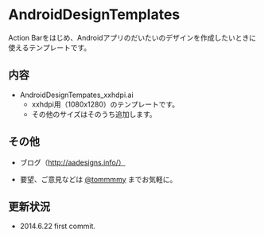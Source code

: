 # AndroidDesignTemplates

Action Barをはじめ、Androidアプリのだいたいのデザインを作成したいときに使えるテンプレートです。

## 内容

 * AndroidDesignTempates_xxhdpi.ai
 	* xxhdpi用（1080x1280）のテンプレートです。
 	* その他のサイズはそのうち追加します。

## その他

 * ブログ（http://aadesigns.info/）

 * 要望、ご意見などは [@tommmmy](https://twitter.com/tommmmy) までお気軽に。

 ## 更新状況

 - 2014.6.22 first commit.